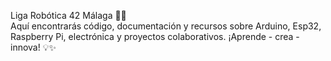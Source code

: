 Liga Robótica 42 Málaga 🤖🚀<br>
Aquí encontrarás código, documentación y recursos sobre Arduino, Esp32, Raspberry Pi, electrónica y proyectos colaborativos. ¡Aprende - crea - innova! 💡✨
